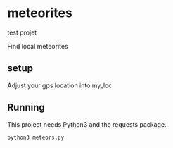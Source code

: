 # meteorites
test projet

Find local meteorites

## setup

Adjust your gps location into my_loc 

## Running

This project needs Python3 and the requests package.

`python3 meteors.py`

